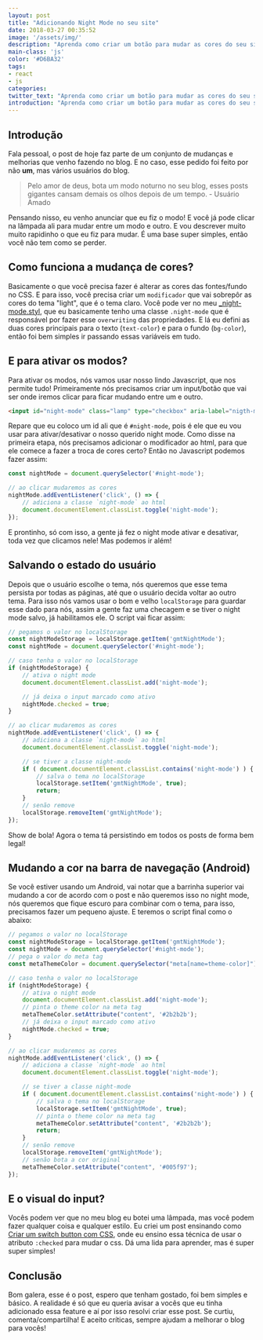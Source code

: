 ```yaml
---
layout: post
title: "Adicionando Night Mode no seu site"
date: 2018-03-27 00:35:52
image: '/assets/img/'
description: "Aprenda como criar um botão para mudar as cores do seu site com JS puro."
main-class: 'js'
color: '#D6BA32'
tags:
- react
- js
categories:
twitter_text: "Aprenda como criar um botão para mudar as cores do seu site com JS puro."
introduction: "Aprenda como criar um botão para mudar as cores do seu site com JS puro."
---
```


## Introdução

Fala pessoal, o post de hoje faz parte de um conjunto de mudanças e melhorias que venho fazendo no blog. E no caso, esse pedido foi feito por não **um**, mas vários usuários do blog.

> Pelo amor de deus, bota um modo noturno no seu blog, esses posts gigantes cansam demais os olhos depois de um tempo. - Usuário Amado

Pensando nisso, eu venho anunciar que eu fiz o modo! E você já pode clicar na lâmpada ali para mudar entre um modo e outro. E vou descrever muito muito rapidinho o que eu fiz para mudar. É uma base super simples, então você não tem como se perder.

## Como funciona a mudança de cores?

Basicamente o que você precisa fazer é alterar as cores das fontes/fundo no CSS. E para isso, você precisa criar um `modificador` que vai sobrepôr as cores do tema "light", que é o tema claro. Você pode ver no meu [_night-mode.styl](https://github.com/willianjusten/willianjusten.com.br/blob/master/src/styl/_night-mode.styl), que eu basicamente tenho uma classe `.night-mode` que é responsável por fazer esse `overwriting` das propriedades. E lá eu defini as duas cores principais para o texto (`text-color`) e para o fundo (`bg-color`), então foi bem simples ir passando essas variáveis em tudo.

## E para ativar os modos?

Para ativar os modos, nós vamos usar nosso lindo Javascript, que nos permite tudo! Primeiramente nós precisamos criar um input/botão que vai ser onde iremos clicar para ficar mudando entre um e outro.

```html
<input id="night-mode" class="lamp" type="checkbox" aria-label="nigth-mode">
```

Repare que eu coloco um id ali que é `#night-mode`, pois é ele que eu vou usar para ativar/desativar o nosso querido night mode. Como disse na primeira etapa, nós precisamos adicionar o modificador ao html, para que ele comece a fazer a troca de cores certo? Então no Javascript podemos fazer assim:

```js
const nightMode = document.querySelector('#night-mode');

// ao clicar mudaremos as cores
nightMode.addEventListener('click', () => {
    // adiciona a classe `night-mode` ao html
    document.documentElement.classList.toggle('night-mode');
});
```

E prontinho, só com isso, a gente já fez o night mode ativar e desativar, toda vez que clicamos nele! Mas podemos ir além!

## Salvando o estado do usuário

Depois que o usuário escolhe o tema, nós queremos que esse tema persista por todas as páginas, até que o usuário decida voltar ao outro tema. Para isso nós vamos usar o bom e velho `localStorage` para guardar esse dado para nós, assim a gente faz uma checagem e se tiver o night mode salvo, já habilitamos ele. O script vai ficar assim:

```js
// pegamos o valor no localStorage
const nightModeStorage = localStorage.getItem('gmtNightMode');
const nightMode = document.querySelector('#night-mode');

// caso tenha o valor no localStorage
if (nightModeStorage) {
    // ativa o night mode
    document.documentElement.classList.add('night-mode');

    // já deixa o input marcado como ativo
    nightMode.checked = true;
}

// ao clicar mudaremos as cores
nightMode.addEventListener('click', () => {
    // adiciona a classe `night-mode` ao html
    document.documentElement.classList.toggle('night-mode');

    // se tiver a classe night-mode
    if ( document.documentElement.classList.contains('night-mode') ) {
        // salva o tema no localStorage
        localStorage.setItem('gmtNightMode', true);
        return;
    }
    // senão remove
    localStorage.removeItem('gmtNightMode');
});
```

Show de bola! Agora o tema tá persistindo em todos os posts de forma bem legal!

## Mudando a cor na barra de navegação (Android)

Se você estiver usando um Android, vai notar que a barrinha superior vai mudando a cor de acordo com o post e não queremos isso no night mode, nós queremos que fique escuro para combinar com o tema, para isso, precisamos fazer um pequeno ajuste. E teremos o script final como o abaixo:

```js
// pegamos o valor no localStorage
const nightModeStorage = localStorage.getItem('gmtNightMode');
const nightMode = document.querySelector('#night-mode');
// pega o valor do meta tag
const metaThemeColor = document.querySelector("meta[name=theme-color]");

// caso tenha o valor no localStorage
if (nightModeStorage) {
    // ativa o night mode
    document.documentElement.classList.add('night-mode');
    // pinta o theme color na meta tag
    metaThemeColor.setAttribute("content", '#2b2b2b');
    // já deixa o input marcado como ativo
    nightMode.checked = true;
}

// ao clicar mudaremos as cores
nightMode.addEventListener('click', () => {
    // adiciona a classe `night-mode` ao html
    document.documentElement.classList.toggle('night-mode');

    // se tiver a classe night-mode
    if ( document.documentElement.classList.contains('night-mode') ) {
        // salva o tema no localStorage
        localStorage.setItem('gmtNightMode', true);
        // pinta o theme color na meta tag
        metaThemeColor.setAttribute("content", '#2b2b2b');
        return;
    }
    // senão remove
    localStorage.removeItem('gmtNightMode');
    // senão bota a cor original
    metaThemeColor.setAttribute("content", '#005f97');
});
```

## E o visual do input?

Vocês podem ver que no meu blog eu botei uma lâmpada, mas você podem fazer qualquer coisa e qualquer estilo. Eu criei um post ensinando como [Criar um switch button com CSS](https://willianjusten.com.br/criando-um-switch-button-com-css/), onde eu ensino essa técnica de usar o atributo `:checked` para mudar o css. Dá uma lida para aprender, mas é super super simples!

## Conclusão

Bom galera, esse é o post, espero que tenham gostado, foi bem simples e básico. A realidade é só que eu queria avisar a vocês que eu tinha adicionado essa feature e aí por isso resolvi criar esse post. Se curtiu, comenta/compartilha! E aceito críticas, sempre ajudam a melhorar o blog para vocês!
